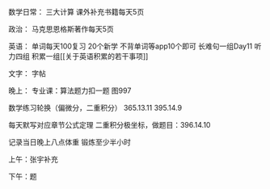 数学日常：
三大计算
课外补充书籍每天5页


政治：
马克思恩格斯著作每天5页

英语：
	单词每天100复习
	20个新学
	不背单词等app10个即可
	长难句一组Day11
	听力四组
积累一组[[关于英语积累的若干事项]]

文字：
字帖

晚上：
专业课：算法题力扣一题 图997

数学练习轮换（偏微分，二重积分）
365.13.11 395.14.9

每天默写对应章节公式定理 二重积分极坐标，做题目：396.14.10


记录当日晚上八点体重
锻炼至少半小时

上午：张宇补充

下午：题